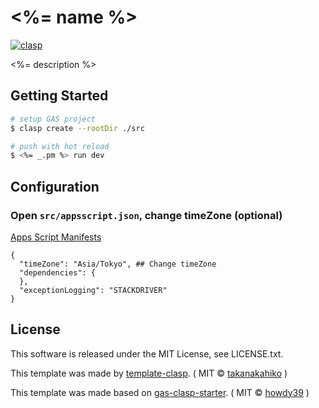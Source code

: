 # <%= name %>

[![clasp](https://img.shields.io/badge/built%20with-clasp-4285f4.svg)](https://github.com/google/clasp)


<%= description %>

## Getting Started

``` bash
# setup GAS project
$ clasp create --rootDir ./src

# push with hot reload
$ <%= _.pm %> run dev
```

## Configuration

### Open `src/appsscript.json`, change timeZone (optional)
[Apps Script Manifests](https://developers.google.com/apps-script/concepts/manifests)
```
{
  "timeZone": "Asia/Tokyo", ## Change timeZone
  "dependencies": {
  },
  "exceptionLogging": "STACKDRIVER"
}
```

## License
This software is released under the MIT License, see LICENSE.txt.

This template was made by [template-clasp](github.com/takanakahiko/template-clasp).
( MIT &copy; [takanakahiko](github.com/takanakahiko) )

This template was made based on [gas-clasp-starter](github.com/howdy39/gas-clasp-starter).
( MIT &copy; [howdy39](github.com/howdy39) )